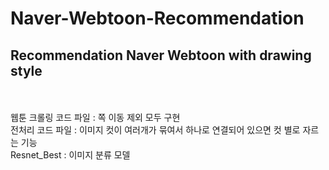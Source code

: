 # Naver-Webtoon-Recommendation
<h2>Recommendation Naver Webtoon with drawing style</h2>
<br/><br/>
웹툰 크롤링 코드 파일 : 쪽 이동 제외 모두 구현 <br/>
전처리 코드 파일 : 이미지 컷이 여러개가 묶여서 하나로 연결되어 있으면 컷 별로 자르는 기능 <br/>
Resnet_Best : 이미지 분류 모델

